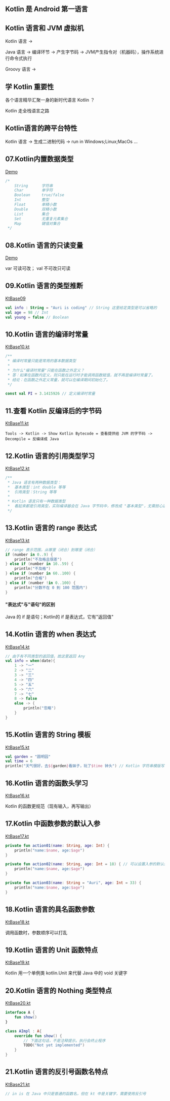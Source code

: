 ## Kotlin 是 Android 第一语言

 

## Kotlin 语言和 JVM 虚拟机

Kotlin 语言		->

Java 语言		   -> 编译环节 -> 产生字节码 -> JVM产生指令对（机器码），操作系统进行命令式执行

Groovy 语言     ->



## 学 Kotlin 重要性

各个语言精华汇聚一身的新时代语言 Kotlin ？

Kotlin 走全栈语言之路



## Kotlin语言的跨平台特性

Kotlin 语言 -> 生成二进制代码 -> run in Windows;Linux;MacOs ...

  

## 07.Kotlin内置数据类型

[Demo](./KtBase07.kt)

```kotlin
/*
    String      字符串
    Char        单字符
    Boolean     true/false
    Int         整型
    Float       单精小数
    Double      双精小数
    List        集合
    Set         无重复元素集合
    Map         键值对集合
 */
```



## 08.Kotlin 语言的只读变量

[Demo](./KtBase08.kt)

var 可读可改； val 不可改只可读



## 09.Kotlin 语言的类型推断

[KtBase09](./KtBase09.kt)

```kotlin
val info : String = "Auri is coding" // String 这里给定类型是可以省略的
val age = 98 // Int
val young = false // Boolean 
```



## 10.Kotlin 语言的编译时常量

[KtBase10.kt](./KtBase10.kt)

```kotlin
/**
 * 编译时常量只能是常用的基本数据类型
 *
 * 为什么"编译时常量"只能在函数之外定义？
 * 答：如果在函数内定义，则只能在运行时才能调用函数赋值，就不再是编译时常量了。
 * 结论：在函数之外定义常量，就可以在编译期间初始化了。
 */

const val PI = 3.1415926 // 定义编译时常量
```



## 11.查看 Kotlin 反编译后的字节码

[KtBase11.kt](./KtBase11.kt)

```
Tools -> Kotlin -> Show Kotlin Bytecode = 查看提供给 JVM 的字节码 -> Decompile = 反编译成 Java
```



## 12.Kotlin 语言的引用类型学习

[KtBase12.kt](./KtBase12.kt)

```kotlin
/**
 * Java 语言有两种数据类型：
 *  基本类型：int double 等等
 *  引用类型：String 等等
 *
 * Kotlin 语言只有一种数据类型
 *  看起来都是引用类型，实际编译器会在 Java 字节码中，修改成 "基本类型"，无需担心运行时的性能的损耗。
 */
```



## 13.Kotlin 语言的 range 表达式

[KtBase13.kt](./KtBase13.kt)

```kotlin
// range 表示范围，从哪里（闭合）到哪里（闭合）
if (number in 0..9) {
    println("不及格且很差")
} else if (number in 10..59) {
    println("不及格")
} else if (number in 60..100) {
    println("合格")
} else if (number !in 0..100) {
    println("分数不在 0 到 100 范围内")
}
```

#### "表达式"与"语句"的区别

Java 的 if 是语句；Kotlin的 if 是表达式，它有"返回值"



## 14.Kotlin 语言的 when 表达式

[KtBase14.kt](./KtBase14.kt)

```kotlin
// 由于有不同类型的返回值，故这里返回 Any
val info = when(date){
    1 -> "一"
    2 -> "二"
    3 -> "三"
    4 -> "四"
    5 -> "五"
    6 -> "六"
    7 -> "七"
    8 -> false
    else -> {
        println("忽略")
    }
}
```



## 15.Kotlin 语言的 String 模板

[KtBase15.kt](./KtBase15.kt)

```kotlin
val garden = "圆明园"
val time = 6
println("天气很好，去${garden}看妹子，玩了$time 钟头") // Kotlin 字符串模版写法
```



## 16.Kotlin 语言的函数头学习

[KtBase16.kt](./KtBase16.kt)

Kotlin 的函数更规范（现有输入，再写输出）



## 17.Kotlin 中函数参数的默认入参

[KtBase17.kt ](./KtBase17.kt)

```kotlin
private fun action01(name: String, age: Int) {
    println("name:$name, age:$age")
}

private fun action02(name: String, age: Int = 18) { // 可以设置入参的默认值
    println("name:$name, age:$age")
}

private fun action03(name: String = "Auri", age: Int = 33) {
    println("name:$name, age:$age")
}
```



## 18.Kotlin 语言的具名函数参数

[KtBase18.kt](./KtBase18.kt)

调用函数时，参数顺序可以打乱



## 19.Kotlin 语言的 Unit 函数特点

[KtBase19.kt](./KtBase19.kt)

Kotlin 用一个单例类 kotlin.Unit 来代替 Java 中的 void 关键字



## 20.Kotlin 语言的 Nothing 类型特点

[KtBase20.kt](./KtBase20.kt)

```kotlin
interface A {
    fun show()
}

class AImpl : A{
    override fun show() {
        // 下面这句话，不是注释提示。执行会终止程序
        TODO("Not yet implemented")
    }
}
```



## 21.Kotlin 语言的反引号函数名特点

[KtBase21.kt](./KtBase21.kt)

```kotlin
// in is 在 Java 中只是普通的函数名，但在 kt 中是关键字，需要使用反引号
```
